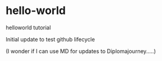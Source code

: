 # hello-world
helloworld tutorial

Initial update to test github lifecycle 

(I wonder if I can use MD for updates to Diplomajourney.....)
